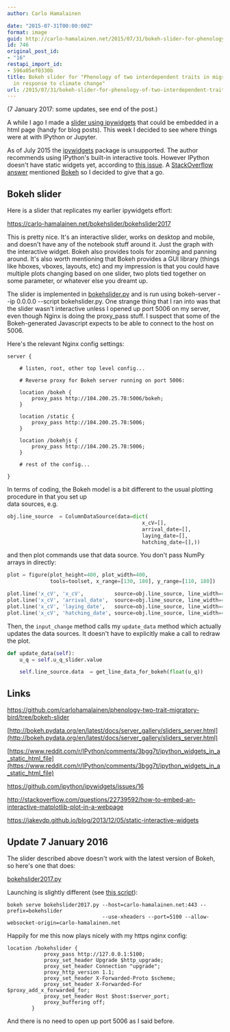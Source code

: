 ```yaml
---
author: Carlo Hamalainen

date: "2015-07-31T00:00:00Z"
format: image
guid: http://carlo-hamalainen.net/2015/07/31/bokeh-slider-for-phenology-of-two-interdependent-traits-in-migratory-birds-in-response-to-climate-change/
id: 746
original_post_id:
- "16"
restapi_import_id:
- 596a05ef0330b
title: Bokeh slider for "Phenology of two interdependent traits in migratory birds
  in response to climate change"
url: /2015/07/31/bokeh-slider-for-phenology-of-two-interdependent-traits-in-migratory-birds-in-response-to-climate-change/
---
```

(7 January 2017: some updates, see end of the post.) 

A while I ago I made a [slider using ipywidgets](http://carlo-hamalainen.net/blog/2014/2/28/ipywidgets-demo) that could be embedded in a html page (handy for blog posts). This week I decided to see where things were at with IPython or Jupyter. 

As of July 2015 the [ipywidgets](https://github.com/jakevdp/ipywidgets) package is unsupported. The author recommends using IPython's built-in interactive tools. However IPython doesn't have static widgets yet, according to [this issue](https://github.com/ipython/ipywidgets/issues/16). A [StackOverflow answer](http://stackoverflow.com/a/31505677) mentioned [Bokeh](http://bokeh.pydata.org/en/latest/) so I decided to give that a go. 

## Bokeh slider 

Here is a slider that replicates my earlier ipywidgets effort: 

<https://carlo-hamalainen.net/bokehslider/bokehslider2017>

This is pretty nice. It's an interactive slider, works on desktop and mobile, and doesn't have any of the notebook stuff around it. Just the graph with the interactive widget. Bokeh also provides tools for zooming and panning around. It's also worth mentioning that Bokeh provides a GUI library (things like hboxes, vboxes, layouts, etc) and my impression is that you could have multiple plots changing based on one slider, two plots tied together on some parameter, or whatever else you dreamt up. 

The slider is implemented in [bokehslider.py](https://github.com/carlohamalainen/phenology-two-trait-migratory-bird/blob/bokeh-slider/bokehslider.py) and is run using bokeh-server --ip 0.0.0.0 --script bokehslider.py. One strange thing that I ran into was that the slider wasn't interactive unless I opened up port 5006 on my server, even though Nginx is doing the proxy_pass stuff. I suspect that some of the Bokeh-generated Javascript expects to be able to connect to the host on 5006. 

Here's the relevant Nginx config settings: 

```
server {

    # listen, root, other top level config...

    # Reverse proxy for Bokeh server running on port 5006:

    location /bokeh {
        proxy_pass http://104.200.25.78:5006/bokeh;
    }

    location /static {
        proxy_pass http://104.200.25.78:5006;
    }

    location /bokehjs {
        proxy_pass http://104.200.25.78:5006;
    }

    # rest of the config...

}
```

In terms of coding, the Bokeh model is a bit different to the usual plotting procedure in that you set up  
data sources, e.g. 

```python
obj.line_source  = ColumnDataSource(data=dict(
                                            x_cV=[],
                                            arrival_date=[],
                                            laying_date=[],
                                            hatching_date=[],))
```

and then plot commands use that data source. You don't pass NumPy arrays in directly: 

```python
plot = figure(plot_height=400, plot_width=400,
              tools=toolset, x_range=[130, 180], y_range=[110, 180])

plot.line('x_cV', 'x_cV',          source=obj.line_source, line_width=4, color='black')
plot.line('x_cV', 'arrival_date',  source=obj.line_source, line_width=4, color='purple', legend='Arrival time')
plot.line('x_cV', 'laying_date',   source=obj.line_source, line_width=4, color='red',    legend='Laying time')
plot.line('x_cV', 'hatching_date', source=obj.line_source, line_width=4, color='green',  legend='Hatching date')
```

Then, the ``input_change`` method calls my ``update_data`` method which actually updates the data sources. It doesn't have to explicitly make a call to redraw the plot. 

```python
def update_data(self):
    u_q = self.u_q_slider.value

    self.line_source.data  = get_line_data_for_bokeh(float(u_q))
```

## Links 

<https://github.com/carlohamalainen/phenology-two-trait-migratory-bird/tree/bokeh-slider> 

[http://bokeh.pydata.org/en/latest/docs/server_gallery/sliders_server.html](http://bokeh.pydata.org/en/latest/docs/server_gallery/sliders_server.html) 

[https://www.reddit.com/r/IPython/comments/3bgg7t/ipython_widgets_in_a_static_html_file](https://www.reddit.com/r/IPython/comments/3bgg7t/ipython_widgets_in_a_static_html_file) 

<https://github.com/ipython/ipywidgets/issues/16> 

<http://stackoverflow.com/questions/22739592/how-to-embed-an-interactive-matplotlib-plot-in-a-webpage> 

<https://jakevdp.github.io/blog/2013/12/05/static-interactive-widgets> 

## Update 7 January 2016 

The slider described above doesn't work with the latest version of Bokeh, so here's one that does: 

[bokehslider2017.py](https://github.com/carlohamalainen/phenology-two-trait-migratory-bird/blob/bokeh-slider/bokehslider2017.py) 

Launching is slightly different (see [this script](https://github.com/carlohamalainen/phenology-two-trait-migratory-bird/blob/bokeh-slider/run_bokeh_server-2017.sh)): 

```
bokeh serve bokehslider2017.py --host=carlo-hamalainen.net:443 --prefix=bokehslider 
                               --use-xheaders --port=5100 --allow-websocket-origin=carlo-hamalainen.net
```

Happily for me this now plays nicely with my https nginx config: 

```
location /bokehslider {
            proxy_pass http://127.0.0.1:5100;
            proxy_set_header Upgrade $http_upgrade;
            proxy_set_header Connection "upgrade";
            proxy_http_version 1.1;
            proxy_set_header X-Forwarded-Proto $scheme;
            proxy_set_header X-Forwarded-For $proxy_add_x_forwarded_for;
            proxy_set_header Host $host:$server_port;
            proxy_buffering off;
        }
```

And there is no need to open up port 5006 as I said before.
